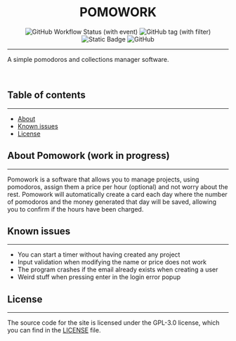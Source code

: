 <h1 align="center"> POMOWORK </h1>

<p align="center">

<img alt="GitHub Workflow Status (with event)" src="https://img.shields.io/github/actions/workflow/status/condemo/pomowork-v2/.github%2Fworkflows%2Fpython-app.yml">

<img alt="GitHub tag (with filter)" src="https://img.shields.io/github/v/tag/condemo/pomowork-v2?label=version&link=https%3A%2F%2Fgithub.com%2Fcondemo%2Fpomowork-v2%2Freleases%2Ftag%2Fv0.1.0-alpha">

<img alt="Static Badge" src="https://img.shields.io/badge/python-3.10.12-blue.svg?link=https%3A%2F%2Fwww.python.org%2Fdownloads%2Frelease%2Fpython-31012%2F">

<img alt="GitHub" src="https://img.shields.io/github/license/condemo/pomowork-v2">

</p>

***
A simple pomodoros and collections manager software.

<br>

## Table of contents
***
- [About](#about-pomowork)
- [Known issues](#known-issues)
- [License](#license)

## About Pomowork (work in progress)
***
Pomowork is a software that allows you to manage projects, using pomodoros, assign them a price per hour (optional) and not worry about the rest. Pomowork will automatically create a card each day where the number of pomodoros and the money generated that day will be saved, allowing you to confirm if the hours have been charged.

## Known issues
***
- You can start a timer without having created any project
- Input validation when modifying the name or price does not work
- The program crashes if the email already exists when creating a user
- Weird stuff when pressing enter in the login error popup

## License
***
The source code for the site is licensed under the GPL-3.0 license, which you can find in the [LICENSE](LICENSE) file.
